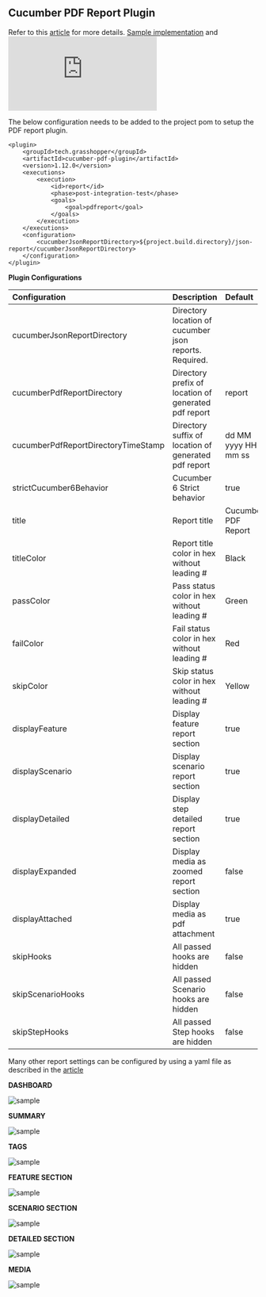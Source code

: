 ## Cucumber PDF Report Plugin

Refer to this [article](https://ghchirp.online/2224/) for more details. [Sample implementation](https://github.com/grasshopper7/cucumber-pdf-plugin-report) and ![Sample Report](https://github.com/grasshopper7/cucumber-pdf-plugin-report/blob/master/cucumber-pdf-plugin-report/pdf-report/report.pdf)

The below configuration needs to be added to the project pom to setup the PDF report plugin.

```
<plugin>
	<groupId>tech.grasshopper</groupId>
	<artifactId>cucumber-pdf-plugin</artifactId>
	<version>1.12.0</version>
	<executions>
		<execution>
			<id>report</id>
			<phase>post-integration-test</phase>
			<goals>
				<goal>pdfreport</goal>
			</goals>
		</execution>
	</executions>
	<configuration>
		<cucumberJsonReportDirectory>${project.build.directory}/json-report</cucumberJsonReportDirectory>
	</configuration>
</plugin>
```

**Plugin Configurations**

| Configuration      | Description | Default |
| :----------- | :----------- | :----------- |
| cucumberJsonReportDirectory | Directory location of cucumber json reports. Required. | |
| cucumberPdfReportDirectory | Directory prefix of location of generated pdf report | report |
| cucumberPdfReportDirectoryTimeStamp | Directory suffix of location of generated pdf report | dd MM yyyy HH mm ss |
| strictCucumber6Behavior | Cucumber 6 Strict behavior | true |
| title | Report title | Cucumber PDF Report |
| titleColor | Report title color in hex without leading # | Black |
| passColor | Pass status color in hex without leading # | Green |
| failColor | Fail status color in hex without leading # | Red |
| skipColor | Skip status color in hex without leading # | Yellow |
| displayFeature | Display feature report section | true |
| displayScenario | Display scenario report section  | true |
| displayDetailed | Display step detailed report section  | true |
| displayExpanded | Display media as zoomed report section  | false |
| displayAttached | Display media as pdf attachment | true |
| skipHooks | All passed hooks are hidden | false |
| skipScenarioHooks | All passed Scenario hooks are hidden | false |
| skipStepHooks | All passed Step hooks are hidden | false |

Many other report settings can be configured by using a yaml file as described in the [article](https://ghchirp.tech/2224/)

**DASHBOARD**

![sample](https://raw.githubusercontent.com/grasshopper7/cucumber-pdf-plugin/master/cucumber-pdf-plugin/dashboard.png)

**SUMMARY**

![sample](https://raw.githubusercontent.com/grasshopper7/cucumber-pdf-plugin/master/cucumber-pdf-plugin/summary.png)

**TAGS**

![sample](https://raw.githubusercontent.com/grasshopper7/cucumber-pdf-plugin/master/cucumber-pdf-plugin/tags.png)

**FEATURE SECTION**

![sample](https://raw.githubusercontent.com/grasshopper7/cucumber-pdf-plugin/master/cucumber-pdf-plugin/feature.png)

**SCENARIO SECTION**

![sample](https://raw.githubusercontent.com/grasshopper7/cucumber-pdf-plugin/master/cucumber-pdf-plugin/scenario.png)

**DETAILED SECTION**

![sample](https://raw.githubusercontent.com/grasshopper7/cucumber-pdf-plugin/master/cucumber-pdf-plugin/detailed.png)

**MEDIA**

![sample](https://raw.githubusercontent.com/grasshopper7/cucumber-pdf-plugin/master/cucumber-pdf-plugin/attach.png)
